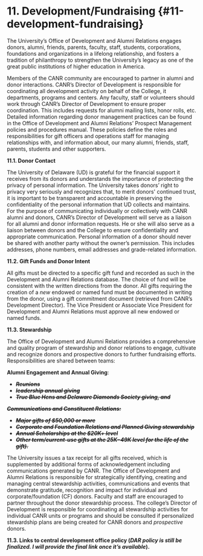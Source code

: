 # **11\. Development/Fundraising** {#11-development-fundraising}

The University’s Office of Development and Alumni Relations engages donors, alumni, friends, parents, faculty, staff, students, corporations, foundations and organizations in a lifelong relationship, and fosters a tradition of philanthropy to strengthen the University’s legacy as one of the great public institutions of higher education in America.

Members of the CANR community are encouraged to partner in alumni and donor interactions. CANR’s Director of Development is responsible for coordinating all development activity on behalf of the College, it departments, programs and centers. Any faculty, staff or volunteers should work through CANR’s Director of Development to ensure proper coordination. This includes requests for alumni mailing lists, honor rolls, etc. Detailed information regarding donor management practices can be found in the Office of Development and Alumni Relations’ Prospect Management policies and procedures manual. These policies define the roles and responsibilities for gift officers and operations staff for managing relationships with, and information about, our many alumni, friends, staff, parents, students and other supporters.

**11.1\. Donor Contact**

The University of Delaware (UD) is grateful for the financial support it receives from its donors and understands the importance of protecting the privacy of personal information.  The University takes donors’ right to privacy very seriously and recognizes that, to merit donors&#039; continued trust, it is important to be transparent and accountable in preserving the confidentiality of the personal information that UD collects and maintains. For the purpose of communicating individually or collectively with CANR alumni and donors, CANR’s Director of Development will serve as a liaison for all alumni and donor information requests. He or she will also serve as a liaison between donors and the College to ensure confidentiality and appropriate communication. Personal information of a donor should never be shared with another party without the owner’s permission. This includes addresses, phone numbers, email addresses and grade-related information.  

**11.2\. Gift Funds and Donor Intent**

All gifts must be directed to a specific gift fund and recorded as such in the Development and Alumni Relations database. The choice of fund will be consistent with the written directions from the donor. All gifts requiring the creation of a _new_ endowed or named fund must be documented in writing from the donor, using a gift commitment document (retrieved from CANR’s Development Director). The Vice President or Associate Vice President for Development and Alumni Relations must approve all new endowed or named funds.

**11.3\. Stewardship**

The Office of Development and Alumni Relations provides a comprehensive and quality program of stewardship and donor relations to engage, cultivate and recognize donors and prospective donors to further fundraising efforts. Responsibilities are shared between teams:

**Alumni Engagement and Annual Giving**:

*   **_~~Reunions~~_**
*   **_~~leadership annual giving~~_**
*   **_~~True Blue Hens and Delaware Diamonds Society giving, and~~_**

**_~~Communications and Constituent Relations:~~_**

*   **_~~Major gifts of $50,000 or more~~_**
*   **_~~Corporate and Foundation Relations and Planned Giving stewardship~~_**
*   **_~~Annual Scholarships at the $20K+ level~~_**
*   **_~~Other term/current-use gifts at the $25K-$49K level for the life of the gift).~~_**

The University issues a tax receipt for all gifts received, which is supplemented by additional forms of acknowledgement including communications generated by CANR. The Office of Development and Alumni Relations is responsible for strategically identifying, creating and managing central stewardship activities, communications and events that demonstrate gratitude, recognition and impact for individual and corporate/foundation (CF) donors. Faculty and staff are encouraged to partner throughout the donor stewardship process. The college’s Director of Development is responsible for coordinating all stewardship activities for individual CANR units or programs and should be consulted if personalized stewardship plans are being created for CANR donors and _prospective_ donors.

**11.3\. Links to central development office policy (_DAR policy is still be finalized. I will provide the final link once it’s available_).**